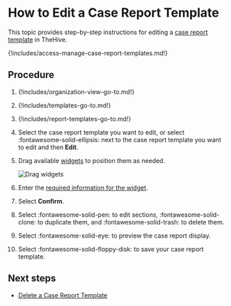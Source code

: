# How to Edit a Case Report Template

This topic provides step-by-step instructions for editing a [case report template](about-case-report-templates.md) in TheHive.

{!includes/access-manage-case-report-templates.md!}

## Procedure

1. {!includes/organization-view-go-to.md!}

2. {!includes/templates-go-to.md!}

3. {!includes/report-templates-go-to.md!}

4. Select the case report template you want to edit, or select :fontawesome-solid-ellipsis: next to the case report template you want to edit and then **Edit**.

5. Drag available [widgets](about-widgets-case-report-templates.md) to position them as needed.

    ![Drag widgets](/thehive/images/user-guides/organization/configure-organization/drag-and-drop-widgets.gif)

6. Enter the [required information for the widget](about-widgets-case-report-templates.md).

7. Select **Confirm**.

8. Select :fontawesome-solid-pen: to edit sections, :fontawesome-solid-clone: to duplicate them, and :fontawesome-solid-trash: to delete them.

9. Select :fontawesome-solid-eye: to preview the case report display.

10. Select :fontawesome-solid-floppy-disk: to save your case report template.

## Next steps

* [Delete a Case Report Template](delete-a-case-report-template.md)
